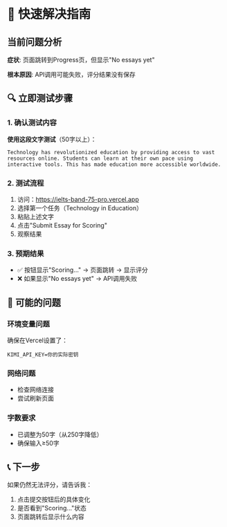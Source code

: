 # 🎯 快速解决指南

## 当前问题分析

**症状**: 页面跳转到Progress页，但显示"No essays yet"

**根本原因**: API调用可能失败，评分结果没有保存

## 🔍 立即测试步骤

### 1. 确认测试内容
**使用这段文字测试**（50字以上）：
```
Technology has revolutionized education by providing access to vast resources online. Students can learn at their own pace using interactive tools. This has made education more accessible worldwide.
```

### 2. 测试流程
1. 访问：https://ielts-band-75-pro.vercel.app
2. 选择第一个任务（Technology in Education）
3. 粘贴上述文字
4. 点击"Submit Essay for Scoring"
5. 观察结果

### 3. 预期结果
- ✅ 按钮显示"Scoring..." → 页面跳转 → 显示评分
- ❌ 如果显示"No essays yet" → API调用失败

## 🔧 可能的问题

### 环境变量问题
确保在Vercel设置了：
```
KIMI_API_KEY=你的实际密钥
```

### 网络问题
- 检查网络连接
- 尝试刷新页面

### 字数要求
- 已调整为50字（从250字降低）
- 确保输入≥50字

## 📞 下一步

如果仍然无法评分，请告诉我：
1. 点击提交按钮后的具体变化
2. 是否看到"Scoring..."状态
3. 页面跳转后显示什么内容